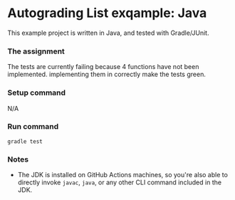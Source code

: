 # Autograding List exqample: Java
This example project is written in Java, and tested with Gradle/JUnit.

### The assignment
The tests are currently failing because 4 functions have not been implemented. implementing them in correctly make the tests green.

### Setup command
N/A

### Run command
`gradle test`

### Notes
- The JDK is installed on GitHub Actions machines, so you're also able to directly invoke `javac`, `java`, or any other CLI command included in the JDK. 
